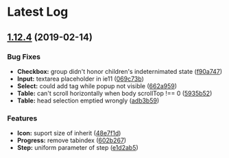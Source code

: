 # Latest Log 

## [1.12.4](https://github.com/alibaba-fusion/next/compare/1.12.3...1.12.4) (2019-02-14)


### Bug Fixes

* **Checkbox:** group didn't honor children's indeternimated state ([f90a747](https://github.com/alibaba-fusion/next/commit/f90a747))
* **Input:** textarea placeholder in ie11 ([069c73b](https://github.com/alibaba-fusion/next/commit/069c73b))
* **Select:** could add tag while popup not visible ([662a959](https://github.com/alibaba-fusion/next/commit/662a959))
* **Table:** can't scroll horizontally when body scrollTop !== 0 ([5935b52](https://github.com/alibaba-fusion/next/commit/5935b52))
* **Table:** head selection emptied wrongly ([adb3b59](https://github.com/alibaba-fusion/next/commit/adb3b59))


### Features

* **Icon:** suport size of inherit ([48e7f1d](https://github.com/alibaba-fusion/next/commit/48e7f1d))
* **Progress:** remove tabindex ([602b267](https://github.com/alibaba-fusion/next/commit/602b267))
* **Step:** uniform parameter of step ([e1d2ab5](https://github.com/alibaba-fusion/next/commit/e1d2ab5))


